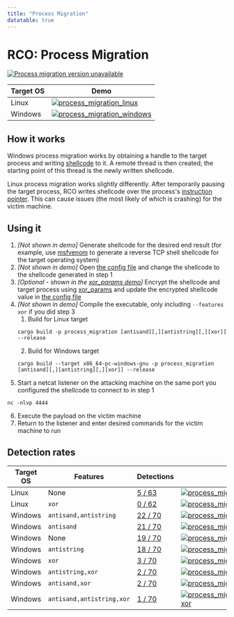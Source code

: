 ```yaml
---
title: "Process Migration"
datatable: true
---
```


# RCO: Process Migration

[![Process migration version unavailable](https://img.shields.io/crates/v/process_migration?label=process_migration)](https://github.com/kmanc/remote_code_oxidation/tree/master/process_migration)

<div class="datatable-begin"></div>

Target OS | Demo
--------- | ----
Linux     | [![process_migration_linux](/assets/gifs/process_migration.gif)](https://raw.githubusercontent.com/kmanc/remote_code_oxidation/main/docs/assets/gifs/process_migration.gif)
Windows   | [![process_migration_windows](/assets/gifs/process_migration_windows.gif)](https://raw.githubusercontent.com/kmanc/remote_code_oxidation/main/docs/assets/gifs/process_migration_windows.gif)

<div class="datatable-end"></div>


## How it works

Windows process migration works by obtaining a handle to the target process and writing [shellcode](https://en.wikipedia.org/wiki/Shellcode) to it. A remote thread is then created; the starting point of this thread is the newly written shellcode.

Linux process migration works slightly differently. After temporarily pausing the target process, RCO writes shellcode over the process's [instruction pointer](https://datacadamia.com/computer/instruction/instruction_pointer). This can cause issues (the most likely of which is crashing) for the victim machine.


## Using it

1.  *[Not shown in demo]* Generate shellcode for the desired end result (for example, use [msfvenom](https://book.hacktricks.xyz/shells/shells/msfvenom) to generate a reverse TCP
shell shellcode for the target operating system)
2.  *[Not shown in demo]* Open [the config file](https://github.com/kmanc/remote_code_oxidation/blob/master/rco_config/src/lib.rs) 
and change the shellcode to the shellcode generated in step 1
3.  *[Optional - shown in the [xor_params demo](https://kmanc.github.io/remote_code_oxidation/xor_params.html)]* Encrypt the shellcode and target process using [xor_params](https://github.com/kmanc/remote_code_oxidation/blob/master/xor_shellcode) and update the encrypted shellcode value in [the config file](https://github.com/kmanc/remote_code_oxidation/blob/master/rco_config/src/lib.rs) 
4.  *[Not shown in demo]* Compile the executable, only including `--features xor` if you did step 3
    1.  Build for Linux target
    ```commandline
    cargo build -p process_migration [antisand][,][antistring][,][xor]] --release
    ```
    2.  Build for Windows target
    ```commandline
    cargo build --target x86_64-pc-windows-gnu -p process_migration [antisand][,][antistring][,][xor]] --release
    ```
5.  Start a netcat listener on the attacking machine on the same port you configured the shellcode to connect to in step 1
```commandline
nc -nlvp 4444
```   
6.  Execute the payload on the victim machine
7.  Return to the listener and enter desired commands for the victim machine to run


## Detection rates

<div class="datatable-begin"></div>

Target OS | Features                      | Detections                             | Screenshot
--------- | ----------------------------- | -------------------------------------- | ----------
Linux     | None                      | [5 / 63](https://www.virustotal.com/gui/file/8253dcc8c4a14d62dd750b88f668c33388e2cd59d23d77cc9f424b520c52837d)  | [![process_migration_linux](/assets/images/linux/migration.png)](https://raw.githubusercontent.com/kmanc/remote_code_oxidation/main/docs/assets/images/linux/migration.png)
Linux     | `xor`                     | [0 / 62](https://www.virustotal.com/gui/file/a0e103bb36ca4ca51554226f95f777dfb658e8a2e56bff2e261f21736cf68aae)  | [![process_migration_linux_xor](/assets/images/linux/migration_xor.png)](https://raw.githubusercontent.com/kmanc/remote_code_oxidation/main/docs/assets/images/linux/migration_xor.png)
Windows   | `antisand,antistring`     | [22 / 70](https://www.virustotal.com/gui/file/b6d2382639613eaf2eb650a9a6c54eb78f45d3dd242a9d4ef332d0504f142267) | [![process_migration_windows_antistring](/assets/images/windows/migration_antistring.png)](https://raw.githubusercontent.com/kmanc/remote_code_oxidation/main/docs/assets/images/windows/migration_antistring.png)
Windows   | `antisand`                | [21 / 70](https://www.virustotal.com/gui/file/89bb913356b81ebe209744369610c5cabc007ed5c2e6d1d1b94ced3c364cf6b1) | [![process_migration_windows_antisand](/assets/images/windows/migration_antisand.png)](https://raw.githubusercontent.com/kmanc/remote_code_oxidation/main/docs/assets/images/windows/migration_antisand.png)
Windows   | None                      | [19 / 70](https://www.virustotal.com/gui/file/175ccccdae734fb2b3ce41e288c5c07e5816f77a798c63b6b3887b87c814ebe5) | [![process_migration_windows](/assets/images/windows/migration.png)](https://raw.githubusercontent.com/kmanc/remote_code_oxidation/main/docs/assets/images/windows/migration.png)
Windows   | `antistring`              | [18 / 70](https://www.virustotal.com/gui/file/2b41b2e6501a211895c98588c36817e2f98e3092083ab9814e43b6041a188756) | [![process_migration_windows_antistring](/assets/images/windows/migration_antistring.png)](https://raw.githubusercontent.com/kmanc/remote_code_oxidation/main/docs/assets/images/windows/migration_antistring.png)
Windows   | `xor`                     | [3 / 70](https://www.virustotal.com/gui/file/7c1e6496e7fa4bf223adffc8de6112de00f4a6abf792fa2773cbb11572c40402)  | [![process_migration_windows_xor](/assets/images/windows/migration_xor.png)](https://raw.githubusercontent.com/kmanc/remote_code_oxidation/main/docs/assets/images/windows/migration_xor.png)
Windows   | `antistring,xor`          | [2 / 70](https://www.virustotal.com/gui/file/f7418c0f8a6d23603507c36930559d2d582352e458aa9361a2ba51aec75ec6ec/detection)  | [![process_migration_windows_antistring_xor](/assets/images/windows/migration_antistring_xor.png)](https://raw.githubusercontent.com/kmanc/remote_code_oxidation/main/docs/assets/images/windows/migration_antistring_xor.png)
Windows   | `antisand,xor`            | [2 / 70](https://www.virustotal.com/gui/file/b16c369b164675b38cb90096f052bb9ba1bea205f58f08161531028047392736)  | [![process_migration_windows_antisand_xor](/assets/images/windows/migration_antisand_xor.png)](https://raw.githubusercontent.com/kmanc/remote_code_oxidation/main/docs/assets/images/windows/migration_antisand_xor.png)
Windows   | `antisand,antistring,xor` | [1 / 70](https://www.virustotal.com/gui/file/c6d8812c5a771d731392aff19d11b0c7df8a5c966bf8a59ea98668fcd9f199a0)  | [![process_migration_windows_antisand_antistring_xor](/assets/images/windows/migration_antisand_antistring_xor.png)](https://raw.githubusercontent.com/kmanc/remote_code_oxidation/main/docs/assets/images/windows/migration_antisand_antistring_xor.png)

<div class="datatable-end"></div>
